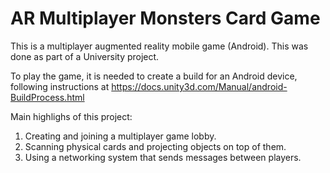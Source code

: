# AR Multiplayer Monsters Card Game
This is a multiplayer augmented reality mobile game (Android). This was done as part of a University project.

To play the game, it is needed to create a build for an Android device, following instructions at https://docs.unity3d.com/Manual/android-BuildProcess.html

Main highlighs of this project:
1. Creating and joining a multiplayer game lobby.
2. Scanning physical cards and projecting objects on top of them.
3. Using a networking system that sends messages between players.
